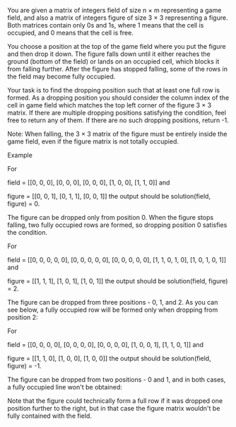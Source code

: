 You are given a matrix of integers field of size n × m representing a game field, and also a matrix of integers figure of size 3 × 3 representing a figure. Both matrices contain only 0s and 1s, where 1 means that the cell is occupied, and 0 means that the cell is free.

You choose a position at the top of the game field where you put the figure and then drop it down. The figure falls down until it either reaches the ground (bottom of the field) or lands on an occupied cell, which blocks it from falling further. After the figure has stopped falling, some of the rows in the field may become fully occupied.


Your task is to find the dropping position such that at least one full row is formed. As a dropping position you should consider the column index of the cell in game field which matches the top left corner of the figure 3 × 3 matrix. If there are multiple dropping positions satisfying the condition, feel free to return any of them. If there are no such dropping positions, return -1.

Note: When falling, the 3 × 3 matrix of the figure must be entirely inside the game field, even if the figure matrix is not totally occupied.

Example

For

field =  [[0, 0, 0],
[0, 0, 0],
[0, 0, 0],
[1, 0, 0],
[1, 1, 0]]
and

figure = [[0, 0, 1],
[0, 1, 1],
[0, 0, 1]]
the output should be solution(field, figure) = 0.

The figure can be dropped only from position 0.
When the figure stops falling, two fully occupied rows are formed,
so dropping position 0 satisfies the condition.

For

field =  [[0, 0, 0, 0, 0],
[0, 0, 0, 0, 0],
[0, 0, 0, 0, 0],
[1, 1, 0, 1, 0],
[1, 0, 1, 0, 1]]
and

figure = [[1, 1, 1],
[1, 0, 1],
[1, 0, 1]]
the output should be solution(field, figure) = 2.

The figure can be dropped from three positions - 0, 1, and 2.
As you can see below, a fully occupied row will be formed only
when dropping from position 2:


For

field =  [[0, 0, 0, 0],
[0, 0, 0, 0],
[0, 0, 0, 0],
[1, 0, 0, 1],
[1, 1, 0, 1]]
and

figure = [[1, 1, 0],
[1, 0, 0],
[1, 0, 0]]
the output should be solution(field, figure) = -1.

The figure can be dropped from two positions - 0 and 1, and in both cases, a fully occupied line won't be obtained:

Note that the figure could technically form a full row if it was dropped one position further to the right, but in that case the figure matrix wouldn't be fully contained with the field.